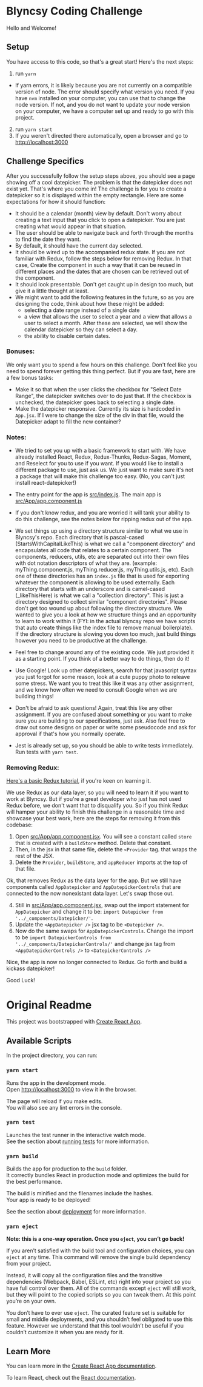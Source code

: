 # Blyncsy Coding Challenge

Hello and Welcome!

## Setup

You have access to this code, so that's a great start! Here's the next steps:

1) run `yarn`
  - If yarn errors, it is likely because you are not currently on a compatible version of node. The error should specify what version you need. If you have `nvm` installed on your computer, you can use that to change the node version. If not, and you do not want to update your node version on your computer, we have a computer set up and ready to go with this project.
2) run `yarn start`
3) If you weren't directed there automatically, open a browser and go to [http://localhost:3000](http://localhost:3000)


## Challenge Specifics

After you successfully follow the setup steps above, you should see a page showing off a cool datepicker. The problem is that the datepicker does not exist yet. That's where you come in! The challenge is for you to create a datepicker so it is displayed within the empty rectangle. Here are some expectations for how it should function:

- It should be a calendar (month) view by default. Don't worry about creating a text input that you click to open a datepicker. You are just creating what would appear in that situation.
- The user should be able to navigate back and forth through the months to find the date they want.
- By default, it should have the current day selected.
- It should be wired up to the accompanied redux state. If you are not familiar with Redux, follow the steps below for removing Redux. In that case, Create the component in such a way that it can be reused in different places and the dates that are chosen can be retrieved out of the component.
- It should look presentable. Don't get caught up in design too much, but give it a little thought at least.
- We might want to add the following features in the future, so as you are designing the code, think about how these might be added:
  - selecting a date range instead of a single date
  - a view that allows the user to select a year and a view that allows a user to select a month. After these are selected, we will show the calendar datepicker so they can select a day.
  - the ability to disable certain dates.

### Bonuses:

We only want you to spend a few hours on this challenge. Don't feel like you need to spend forever getting this thing perfect. But if you are fast, here are a few bonus tasks:

- Make it so that when the user clicks the checkbox for "Select Date Range", the datepicker switches over to do just that. If the checkbox is unchecked, the datepicker goes back to selecting a single date.
- Make the datepicker responsive. Currently its size is hardcoded in `App.jsx`. If I were to change the size of the div in that file, would the Datepicker adapt to fill the new container?

### Notes:

- We tried to set you up with a basic framework to start with. We have already installed React, Redux, Redux-Thunks, Redux-Sagas, Moment, and Reselect for you to use if you want. If you would like to install a different package to use, just ask us. We just want to make sure it's not a package that will make this challenge too easy. (No, you can't just install react-datepicker!)

- The entry point for the app is [src/index.js](./src/index.js). The main app is [src/App/app.component.js](./src/App/app.component.js)

- If you don't know redux, and you are worried it will tank your ability to do this challenge, see the notes below for ripping redux out of the app.

- We set things up using a directory structure similar to what we use in Blyncsy's repo. Each directory that is pascal-cased (StartsWithCapitalLikeThis) is what we call a "component directory" and encapsulates all code that relates to a certain component. The components, reducers, utils, etc are separated out into their own files with dot notation descriptors of what they are. (example: myThing.component.js, myThing.reducer.js, myThing.utils.js, etc). Each one of these directories has an `index.js` file that is used for exporting whatever the component is allowing to be used externally. Each directory that starts with an underscore and is camel-cased (_likeThisHere) is what we call a "collection directory". This is just a directory designed to collect similar "component directories". Please don't get too wound up about following the directory structure. We wanted to give you a look at how we structure things and an opportunity to learn to work within it (FYI: in the actual blyncsy repo we have scripts that auto create things like the index file to remove manual boilerplate). If the directory structure is slowing you down too much, just build things however you need to be productive at the challenge.

- Feel free to change around any of the existing code. We just provided it as a starting point. If you think of a better way to do things, then do it!

- Use Google! Look up other datepickers, search for that javascript syntax you just forgot for some reason, look at a cute puppy photo to releave some stress. We want you to treat this like it was any other assignment, and we know how often we need to consult Google when we are building things!

- Don't be afraid to ask questions! Again, treat this like any other assignment. If you are confused about something or you want to make sure you are building to our specifications, just ask. Also feel free to draw out some designs on paper or write some pseudocode and ask for approval if that's how you normally operate.

- Jest is already set up, so you should be able to write tests immediately. Run tests with `yarn test`.

### Removing Redux:

[Here's a basic Redux tutorial](https://react-redux.js.org/introduction/basic-tutorial), if you're keen on learning it.

We use Redux as our data layer, so you will need to learn it if you want to work at Blyncsy. But if you're a great developer who just has not used Redux before, we don't want that to disqualify you. So if you think Redux will hamper your ability to finish this challenge in a reasonable time and showcase your best work, here are the steps for removing it from this codebase:

1) Open [src/App/app.component.jsx](./src/App/app.component.jsx). You will see a constant called `store` that is created with a `buildStore` method. Delete that constant.
2) Then, in the jsx in that same file, delete the `<Provider` tag. that wraps the rest of the JSX.
3) Delete the `Provider`, `buildStore`, and `appReducer` imports at the top of that file.

Ok, that removes Redux as the data layer for the app. But we still have components called `AppDatepicker` and `AppDatepickerControls` that are connected to the now nonexistant data layer. Let's swap those out.

4) Still in [src/App/app.component.jsx](./src/App/app.component.jsx), swap out the import statement for `AppDatepicker` and change it to be: `import Datepicker from '../_components/Datepicker/'`.
5) Update the `<AppDatepicker />` jsx tag to be `<Datepicker />`.
6) Now do the same swaps for `AppDatepickerControls`. Change the import to be `import DatepickerControls from '../_components/DatepickerControls/'` and change jsx tag from `<AppDatepickerControls />` to `<DatepickerControls />`

Nice, the app is now no longer connected to Redux. Go forth and build a kickass datepicker!

Good Luck!









# Original Readme

This project was bootstrapped with [Create React App](https://github.com/facebook/create-react-app).

## Available Scripts

In the project directory, you can run:

### `yarn start`

Runs the app in the development mode.<br />
Open [http://localhost:3000](http://localhost:3000) to view it in the browser.

The page will reload if you make edits.<br />
You will also see any lint errors in the console.

### `yarn test`

Launches the test runner in the interactive watch mode.<br />
See the section about [running tests](https://facebook.github.io/create-react-app/docs/running-tests) for more information.

### `yarn build`

Builds the app for production to the `build` folder.<br />
It correctly bundles React in production mode and optimizes the build for the best performance.

The build is minified and the filenames include the hashes.<br />
Your app is ready to be deployed!

See the section about [deployment](https://facebook.github.io/create-react-app/docs/deployment) for more information.

### `yarn eject`

**Note: this is a one-way operation. Once you `eject`, you can’t go back!**

If you aren’t satisfied with the build tool and configuration choices, you can `eject` at any time. This command will remove the single build dependency from your project.

Instead, it will copy all the configuration files and the transitive dependencies (Webpack, Babel, ESLint, etc) right into your project so you have full control over them. All of the commands except `eject` will still work, but they will point to the copied scripts so you can tweak them. At this point you’re on your own.

You don’t have to ever use `eject`. The curated feature set is suitable for small and middle deployments, and you shouldn’t feel obligated to use this feature. However we understand that this tool wouldn’t be useful if you couldn’t customize it when you are ready for it.

## Learn More

You can learn more in the [Create React App documentation](https://facebook.github.io/create-react-app/docs/getting-started).

To learn React, check out the [React documentation](https://reactjs.org/).
